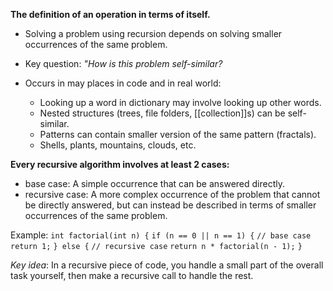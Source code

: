 **The definition of an operation in terms of itself.**

- Solving a problem using recursion depends on solving smaller occurrences of the same problem.
- Key question: *"How is this problem self-similar?*

- Occurs in may places in code and in real world:
	- Looking up a word in dictionary may involve looking up other words.
	- Nested structures (trees, file folders, [[collection]]s) can be self-similar.
	- Patterns can contain smaller version of the same pattern (fractals).
	- Shells, plants, mountains, clouds, etc.

**Every recursive algorithm involves at least 2 cases:**
- base case: A simple occurrence that can be answered directly.
- recursive case: A more complex occurrence of the problem that cannot be directly answered, but can instead be described in terms of smaller occurrences of the same problem.

Example:
`int factorial(int n) {`
	`if (n == 0 || n == 1) {`
		`// base case`
		`return 1;`
	`} else {`
		`// recursive case`
		`return n * factorial(n - 1);`
`}`

*Key idea*: In a recursive piece of code, you handle a small part of the overall task yourself, then make a recursive call to handle the rest.